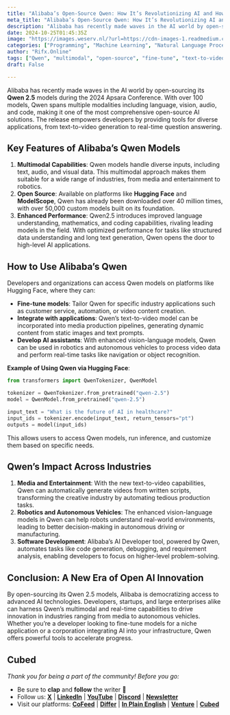 ```yaml
---
title: "Alibaba’s Open-Source Qwen: How It’s Revolutionizing AI and How You Can Use It"
meta_title: "Alibaba’s Open-Source Qwen: How It’s Revolutionizing AI and How You Can Use It"
description: "Alibaba has recently made waves in the AI world by open-sourcing its Qwen 2.5 models during the 2024 Apsara Conference. With over 100…"
date: 2024-10-25T01:45:35Z
image: "https://images.weserv.nl/?url=https://cdn-images-1.readmedium.com/v2/resize:fit:800/0*I7QDwbLMzoJ_ORq5.jpg"
categories: ["Programming", "Machine Learning", "Natural Language Processing"]
author: "Rifx.Online"
tags: ["Qwen", "multimodal", "open-source", "fine-tune", "text-to-video"]
draft: False

---
```





Alibaba has recently made waves in the AI world by open-sourcing its **Qwen 2.5** models during the 2024 Apsara Conference. With over 100 models, Qwen spans multiple modalities including language, vision, audio, and code, making it one of the most comprehensive open-source AI solutions. The release empowers developers by providing tools for diverse applications, from text-to-video generation to real-time question answering.




## Key Features of Alibaba’s Qwen Models

1. **Multimodal Capabilities**: Qwen models handle diverse inputs, including text, audio, and visual data. This multimodal approach makes them suitable for a wide range of industries, from media and entertainment to robotics.
2. **Open Source**: Available on platforms like **Hugging Face** and **ModelScope**, Qwen has already been downloaded over 40 million times, with over 50,000 custom models built on its foundation.
3. **Enhanced Performance**: Qwen2.5 introduces improved language understanding, mathematics, and coding capabilities, rivaling leading models in the field. With optimized performance for tasks like structured data understanding and long text generation, Qwen opens the door to high-level AI applications.


## How to Use Alibaba’s Qwen

Developers and organizations can access Qwen models on platforms like Hugging Face, where they can:

* **Fine-tune models**: Tailor Qwen for specific industry applications such as customer service, automation, or video content creation.
* **Integrate with applications**: Qwen’s text-to-video model can be incorporated into media production pipelines, generating dynamic content from static images and text prompts.
* **Develop AI assistants**: With enhanced vision-language models, Qwen can be used in robotics and autonomous vehicles to process video data and perform real-time tasks like navigation or object recognition.

**Example of Using Qwen via Hugging Face**:


```python
from transformers import QwenTokenizer, QwenModel

tokenizer = QwenTokenizer.from_pretrained("qwen-2.5")
model = QwenModel.from_pretrained("qwen-2.5")

input_text = "What is the future of AI in healthcare?"
input_ids = tokenizer.encode(input_text, return_tensors="pt")
outputs = model(input_ids)
```
This allows users to access Qwen models, run inference, and customize them based on specific needs.


## Qwen’s Impact Across Industries

1. **Media and Entertainment**: With the new text-to-video capabilities, Qwen can automatically generate videos from written scripts, transforming the creative industry by automating tedious production tasks.
2. **Robotics and Autonomous Vehicles**: The enhanced vision-language models in Qwen can help robots understand real-world environments, leading to better decision-making in autonomous driving or manufacturing.
3. **Software Development**: Alibaba’s AI Developer tool, powered by Qwen, automates tasks like code generation, debugging, and requirement analysis, enabling developers to focus on higher-level problem-solving.


## Conclusion: A New Era of Open AI Innovation

By open-sourcing its Qwen 2.5 models, Alibaba is democratizing access to advanced AI technologies. Developers, startups, and large enterprises alike can harness Qwen’s multimodal and real-time capabilities to drive innovation in industries ranging from media to autonomous vehicles. Whether you’re a developer looking to fine-tune models for a niche application or a corporation integrating AI into your infrastructure, Qwen offers powerful tools to accelerate progress.


## Cubed

*Thank you for being a part of the community! Before you go:*

* Be sure to **clap** and **follow** the writer ️👏**️️**
* Follow us: [**X**](https://twitter.com/inPlainEngHQ) | [**LinkedIn**](https://www.linkedin.com/company/inplainenglish/) | [**YouTube**](https://www.youtube.com/channel/UCtipWUghju290NWcn8jhyAw) | [**Discord**](https://discord.gg/in-plain-english-709094664682340443) | [**Newsletter**](https://newsletter.plainenglish.io/)
* Visit our platforms: [**CoFeed**](https://cofeed.app/) | [**Differ**](https://differ.blog/) | [**In Plain English**](https://plainenglish.io/) | [**Venture**](https://venturemagazine.net/) | [**Cubed**](https://cubed.run/)

